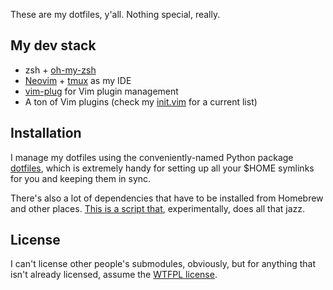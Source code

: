 These are my dotfiles, y'all. Nothing special, really.

## My dev stack

- zsh + [oh-my-zsh](https://github.com/robbyrussell/oh-my-zsh/)
- [Neovim](https://neovim.io/) + [tmux](https://github.com/tmux/tmux) as my IDE
- [vim-plug](https://github.com/junegunn/vim-plug) for Vim plugin management
- A ton of Vim plugins (check my [init.vim](./config/nvim/init.vim) for a current list)

## Installation

I manage my dotfiles using the conveniently-named Python package
[dotfiles](http://pypi.python.org/pypi/dotfiles), which is extremely handy for
setting up all your $HOME symlinks for you and keeping them in sync.

There's also a lot of dependencies that have to be installed from Homebrew and
other places. [This is a script that](./install.sh), experimentally, does all that jazz.

## License

I can't license other people's submodules, obviously, but for anything that
isn't already licensed, assume the [WTFPL license](http://sam.zoy.org/wtfpl/).

